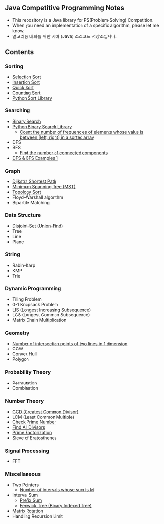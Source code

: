 ## Java Competitive Programming Notes

* This repository is a Java library for PS(Problem-Solving) Competition.
* When you need an implementation of a specific algorithm, please let me know.
* 알고리즘 대회를 위한 자바 (Java) 소스코드 저장소입니다.

## Contents

### Sorting

* [Selection Sort](/Sorting/selection_sort.py)
* [Insertion Sort](/Sorting/insertion_sort.py)
* [Quick Sort](/Sorting/quick_sort.py)
* [Counting Sort](/Sorting/counting_sort.py)
* [Python Sort Library](/Sorting/python_sort_library.py)

### Searching

* [Binary Search](/Searching/binary_search.py)
* [Python Binary Search Library](/Searching/python_binary_search_library.py)
    * [Count the number of frequencies of elements whose value is between \[left, right\] in a sorted array](/Searching/count_the_number_of_frequencies_in_a_sorted_array.py)
* DFS
* BFS
    * [Find the number of connected components](/Searching/find_the_number_of_connected_components.py)
* [DFS & BFS Examples 1](/Searching/dfs_and_bfs_example_1.py)

### Graph

* [Dijkstra Shortest Path](/Graph/dijkstra_shortest_path.py)
* [Minimum Spanning Tree (MST)](/Graph/minimum_spanning_tree.py)
* [Topology Sort](/Graph/topology_sort.py)
* Floyd–Warshall algorithm
* Bipartite Matching

### Data Structure

* [Disjoint-Set (Union-Find)](/Data%20Structure/disjoint_set.py)
* Tree
* Line
* Plane

### String

* Rabin-Karp
* KMP
* Trie

### Dynamic Programming

* Tiling Problem
* 0-1 Knapsack Problem
* LIS (Longest Increasing Subsequence)
* LCS (Longest Common Subsequence)
* Matrix Chain Multiplication

### Geometry

* [Number of intersection points of two lines in 1 dimension](/Geometry/number_of_intersection_points_of_two_lines_in_1_dimension.py)
* CCW
* Convex Hull
* Polygon

### Probability Theory

* Permutation
* Combination

### Number Theory

* [GCD (Greatest Common Divisor)](/Number%20Theory/gcd.py)
* [LCM (Least Common Multiple)](/Number%20Theory/lcm.py)
* [Check Prime Number](/Number%20Theory/is_prime_number.py)
* [Find All Divisors](/Number%20Theory/find_all_divisors_of_a_number.py)
* [Prime Factorization](/Number%20Theory/prime_factorization.py)
* Sieve of Eratosthenes

### Signal Processing

* FFT

### Miscellaneous

* Two Pointers
    * [Number of intervals whose sum is M](/Miscellaneous/number_of_intervals_whose_sum_is_M.py)
* Interval Sum
    * [Prefix Sum](/Miscellaneous/prefix_sum.py)
    * [Fenwick Tree (Binary Indexed Tree)](/Miscellaneous/fenwick_tree.py)
* [Matrix Rotation](/Miscellaneous/rotate_a_matrix_by_90_degree.py)
* Handling Recursion Limit

